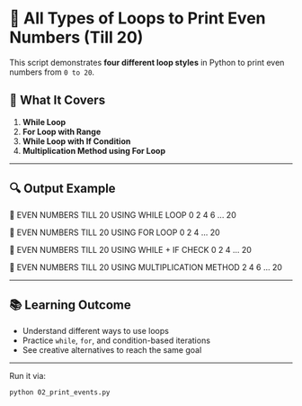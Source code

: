 # 🔁 All Types of Loops to Print Even Numbers (Till 20)

This script demonstrates **four different loop styles** in Python to print even numbers from `0 to 20`.

## 🚀 What It Covers

1. **While Loop**
2. **For Loop with Range**
3. **While Loop with If Condition**
4. **Multiplication Method using For Loop**

---

## 🔍 Output Example

🔁 EVEN NUMBERS TILL 20 USING WHILE LOOP 0 2 4 6 ... 20

🔁 EVEN NUMBERS TILL 20 USING FOR LOOP 0 2 4 ... 20

🔁 EVEN NUMBERS TILL 20 USING WHILE + IF CHECK 0 2 4 ... 20

🔁 EVEN NUMBERS TILL 20 USING MULTIPLICATION METHOD 2 4 6 ... 20


---

## 📚 Learning Outcome

- Understand different ways to use loops
- Practice `while`, `for`, and condition-based iterations
- See creative alternatives to reach the same goal

---

Run it via:

```bash
python 02_print_events.py
